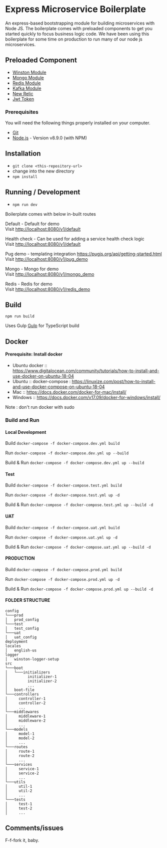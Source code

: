 # Express Microservice Boilerplate

An express-based bootstrapping module for building microservices with Node JS. The boilerplate comes with preloaded components to get you started quickly to focus business logic code. We have been using this boilerplate for some time on production to run many of our node js microservices.


## Preloaded Component

* [Winston Module](https://github.com/PradeepJaiswar/express-microservice-boilerplate/tree/master/logger)
* [Mongo Module](https://github.com/PradeepJaiswar/express-microservice-boilerplate/tree/master/mongo)
* [Redis Module](https://github.com/PradeepJaiswar/express-microservice-boilerplate/tree/master/redis)
* [Kafka Module](https://github.com/PradeepJaiswar/express-microservice-boilerplate/tree/master/kafka) 
* [New Relic](https://github.com/PradeepJaiswar/express-microservice-boilerplate/tree/master/newrelic-readme.md)
* [Jwt Token](https://github.com/PradeepJaiswar/express-microservice-boilerplate/blob/develop/src/utils/jwt-token.ts)


### Prerequisites ###

You will need the following things properly installed on your computer.

* [Git](http://git-scm.com/)
* [Node.js](http://nodejs.org/) - Version v8.9.0 (with NPM)

## Installation

* `git clone <this-repository-url>`
* change into the new directory
* `npm install`

## Running / Development

* `npm run dev`

Boilerplate comes with below in-built routes 

Default - Default for demo  
Visit [http://localhost:8080/v1/default](http://localhost:8080/v1/default)

Health check - Can be used for adding a service health check logic  
Visit [http://localhost:8080/v1/default](http://localhost:8080/v1/default)

Pug demo -  templating integration https://pugjs.org/api/getting-started.html  
Visit [http://localhost:8080/v1/pug_demo](http://localhost:8080/v1/pug_demo)

Mongo - Mongo for demo  
Visit [http://localhost:8080/v1/mongo_demo](http://localhost:8080/v1/mongo_demo)

Redis - Redis for demo  
Visit [http://localhost:8080/v1/redis_demo](http://localhost:8080/v1/redis_demo)

## Build

`npm run build`

Uses Gulp [Gulp](https://gulpjs.com/) for TypeScript build

## Docker
#### Prerequisite: Install docker
* Ubuntu docker :: https://www.digitalocean.com/community/tutorials/how-to-install-and-use-docker-on-ubuntu-18-04
* Ubuntu :: docker-compose : https://linuxize.com/post/how-to-install-and-use-docker-compose-on-ubuntu-18-04
* Mac :: https://docs.docker.com/docker-for-mac/install/
* Windows :: https://docs.docker.com/v17.09/docker-for-windows/install/

Note : don't run docker with sudo

### Build and Run

#### Local Development

Build `docker-compose -f docker-compose.dev.yml build`

Run `docker-compose -f docker-compose.dev.yml up --build`

Build & Run `docker-compose -f docker-compose.dev.yml up --build`

#### Test

Build `docker-compose -f docker-compose.test.yml build`

Run `docker-compose -f docker-compose.test.yml up -d`

Build & Run `docker-compose -f docker-compose.test.yml up --build -d`

#### UAT

Build `docker-compose -f docker-compose.uat.yml build`

Run `docker-compose -f docker-compose.uat.yml up -d`

Build & Run `docker-compose -f docker-compose.uat.yml up --build -d`

#### PRODUCTION

Build `docker-compose -f docker-compose.prod.yml build`

Run `docker-compose -f docker-compose.prod.yml up -d`

Build & Run `docker-compose -f docker-compose.prod.yml up --build -d`


#### FOLDER STRUCTURE

```
config
└───prod
│   prod_config
└───test
│   test_config
└───uat
│   uat_config
deployment
locales
│   english-us
logger
│   winston-logger-setup  
src
└───boot
│   └───initializers
│         initializer-1
│         initializer-2
│         ...
│   boot-file
└───controllers
│     controller-1
│     controller-2
│     ...
└───middlewares
│     middleware-1
│     middleware-2
│     ...
└───models
│     model-1
│     model-2
│     ...
└───routes
│     route-1
│     route-2
│     ...
└───services
│     service-1
│     service-2
│     ...
└───utils
│     util-1
│     util-2
│     ...
└───tests
│     test-1
│     test-2
│     ...
```

## Comments/issues

F-f-fork it, baby.
